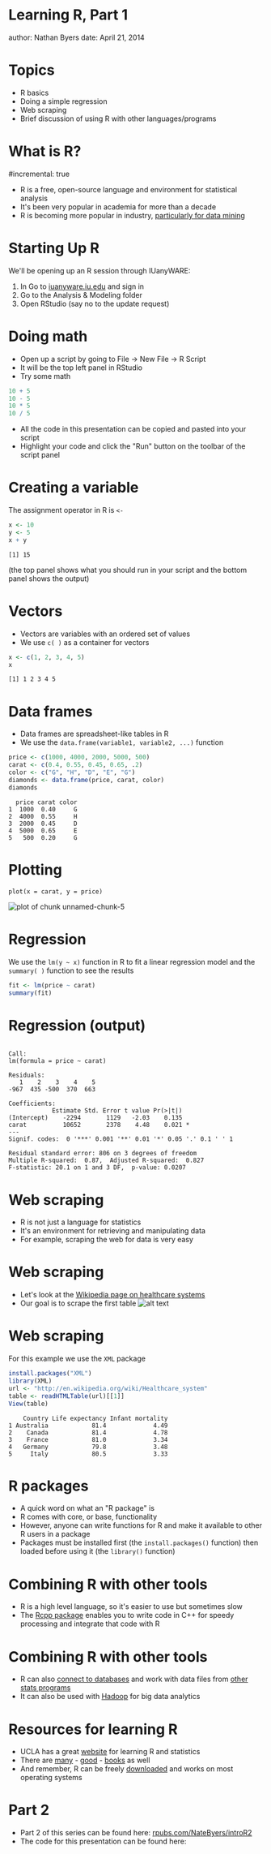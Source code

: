 Learning R, Part 1
========================================================
author: Nathan Byers
date: April 21, 2014

Topics
========================================================

- R basics
- Doing a simple regression
- Web scraping
- Brief discussion of using R with other languages/programs

What is R?
========================================================
#incremental: true
- R is a free, open-source language and environment for statistical analysis
- It's been very popular in academia for more than a decade
- R is becoming more popular in industry, <a href="http://www.kdnuggets.com/2013/06/kdnuggets-annual-software-poll-rapidminer-r-vie-for-first-place.html" target="_blank"> particularly for data mining</a>

Starting Up R
========================================================
We'll be opening up an R session through IUanyWARE:  

1. In Go to <a href="https://iuanyware.iu.edu" target="_blank"> iuanyware.iu.edu</a> and sign in
2. Go to the Analysis & Modeling folder
3. Open RStudio (say no to the update request)


Doing math
========================================================

- Open up a script by going to File -> New File -> R Script 
- It will be the top left panel in RStudio
- Try some math


```r
10 + 5
10 - 5
10 * 5
10 / 5
```


- All the code in this presentation can be copied and pasted into your script
- Highlight your code and click the "Run" button on the toolbar of the script panel

Creating a variable
========================================================
The assignment operator in R is `<-`


```r
x <- 10
y <- 5
x + y
```

```
[1] 15
```


(the top panel shows what you should run in your script and the bottom panel shows the output)

Vectors
========================================================
- Vectors are variables with an ordered set of values
- We use `c( )` as a container for vectors


```r
x <- c(1, 2, 3, 4, 5)
x
```

```
[1] 1 2 3 4 5
```


Data frames
========================================================
- Data frames are spreadsheet-like tables in R
- We use the `data.frame(variable1, variable2, ...)` function

```r
price <- c(1000, 4000, 2000, 5000, 500)
carat <- c(0.4, 0.55, 0.45, 0.65, .2)
color <- c("G", "H", "D", "E", "G")
diamonds <- data.frame(price, carat, color)
diamonds
```

```
  price carat color
1  1000  0.40     G
2  4000  0.55     H
3  2000  0.45     D
4  5000  0.65     E
5   500  0.20     G
```


Plotting 
========================================================
`plot(x = carat, y = price)`

![plot of chunk unnamed-chunk-5](introRpresentation-figure/unnamed-chunk-5.png) 


Regression
========================================================
We use the `lm(y ~ x)` function in R to fit 
a linear regression model and the `summary( )`
function to see the results


```r
fit <- lm(price ~ carat)
summary(fit)
```


Regression (output)
=========================================================

```

Call:
lm(formula = price ~ carat)

Residuals:
   1    2    3    4    5 
-967  435 -500  370  663 

Coefficients:
            Estimate Std. Error t value Pr(>|t|)  
(Intercept)    -2294       1129   -2.03    0.135  
carat          10652       2378    4.48    0.021 *
---
Signif. codes:  0 '***' 0.001 '**' 0.01 '*' 0.05 '.' 0.1 ' ' 1

Residual standard error: 806 on 3 degrees of freedom
Multiple R-squared:  0.87,	Adjusted R-squared:  0.827 
F-statistic: 20.1 on 1 and 3 DF,  p-value: 0.0207
```


Web scraping
=========================================================

- R is not just a language for statistics
- It's an environment for retrieving and manipulating data
- For example, scraping the web for data is very easy

Web scraping
=========================================================

- Let's look at the <a href="http://en.wikipedia.org/wiki/Healthcare_system" target="_blank"> Wikipedia page on healthcare systems</a>
- Our goal is to scrape the first table
![alt text](figures/healthcare.png)

Web scraping
=========================================================

For this example we use the `XML` package


```r
install.packages("XML")
library(XML)
url <- "http://en.wikipedia.org/wiki/Healthcare_system"
table <- readHTMLTable(url)[[1]]
View(table)
```



```
    Country Life expectancy Infant mortality
1 Australia            81.4             4.49
2    Canada            81.4             4.78
3    France            81.0             3.34
4   Germany            79.8             3.48
5     Italy            80.5             3.33
```


R packages
========================================================

- A quick word on what an "R package" is
- R comes with core, or base, functionality
- However, anyone can write functions for R and make it available to other R users in a package
- Packages must be installed first (the `install.packages()` function) then loaded before using it (the `library()` function)

Combining R with other tools
========================================================

- R is a high level language, so it's easier to use but sometimes slow
- The [Rcpp package][rccp] enables you to write code in C++ for speedy processing and integrate that code with R

[rccp]: http://dirk.eddelbuettel.com/code/rcpp.html

Combining R with other tools
========================================================

- R can also [connect to databases][database] and work with data files from [other stats programs][stats]
- It can also be used with [Hadoop][hadoop] for big data analytics

[database]: http://www.statmethods.net/input/dbinterface.html
[stats]: http://cran.r-project.org/doc/manuals/r-devel/R-data.html#Importing-from-other-statistical-systems
[hadoop]: http://blog.revolutionanalytics.com/2011/09/mapreduce-hadoop-r.html

Resources for learning R
========================================================

- UCLA has a great [website][ucla] for learning R and statistics
- There are [many][zuur] - [good][dalgaard] - [books][knell] as well
- And remember, R can be freely [downloaded][r] and works on most operating systems


[ucla]: http://www.ats.ucla.edu/stat/r/
[zuur]: http://www.springer.com/statistics/computational+statistics/book/978-0-387-93836-3
[dalgaard]: http://www.springer.com/statistics/computational+statistics/book/978-0-387-79053-4
[knell]: http://www.introductoryr.co.uk/
[r]: http://www.r-project.org/

Part 2
======================================================
- Part 2 of this series can be found here: [rpubs.com/NateByers/introR2](http://rpubs.com/NateByers/introR2)
- The code for this presentation can be found here: 
